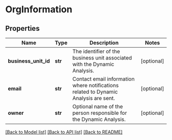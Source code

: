 # OrgInformation

## Properties
Name | Type | Description | Notes
------------ | ------------- | ------------- | -------------
**business_unit_id** | **str** | The identifier of the business unit associated with the Dynamic Analysis. | [optional] 
**email** | **str** | Contact email information where notifications related to Dynamic Analysis are sent. | [optional] 
**owner** | **str** | Optional name of the person responsible for the Dynamic Analysis. | [optional] 

[[Back to Model list]](../README.md#documentation-for-models) [[Back to API list]](../README.md#documentation-for-api-endpoints) [[Back to README]](../README.md)


